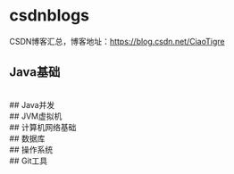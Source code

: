 # csdnblogs
CSDN博客汇总，博客地址：<https://blog.csdn.net/CiaoTigre>
## Java基础
<br>
## Java并发
<br>
## JVM虚拟机
<br>
## 计算机网络基础
<br>
## 数据库
<br>
## 操作系统
<br>
## Git工具

